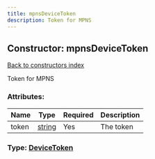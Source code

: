 ```yaml
---
title: mpnsDeviceToken
description: Token for MPNS
---
```

## Constructor: mpnsDeviceToken  
[Back to constructors index](index.md)



Token for MPNS

### Attributes:

| Name     |    Type       | Required | Description |
|----------|---------------|----------|-------------|
|token|[string](../types/string.md) | Yes|The token|



### Type: [DeviceToken](../types/DeviceToken.md)


